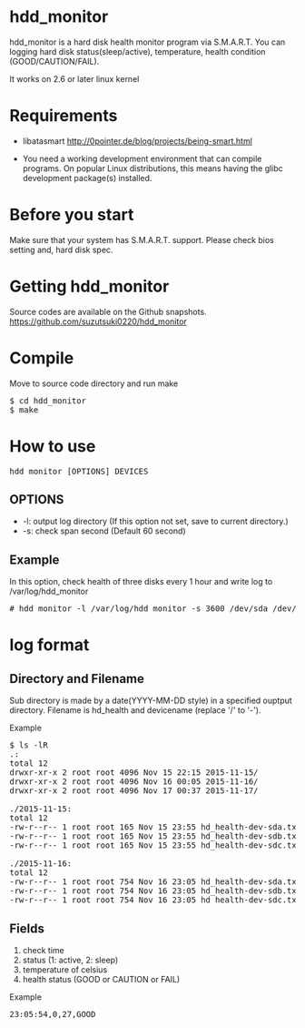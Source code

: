 # hdd_monitor

hdd_monitor is a hard disk health monitor program via S.M.A.R.T.
You can logging hard disk status(sleep/active), temperature, health condition
(GOOD/CAUTION/FAIL).

It works on 2.6 or later linux kernel

# Requirements

* libatasmart
http://0pointer.de/blog/projects/being-smart.html

* You need a working development environment that can compile programs.
On popular Linux distributions, this means having the glibc development
package(s) installed.

# Before you start

Make sure that your system has S.M.A.R.T. support. Please check bios setting and,
hard disk spec. 

# Getting hdd_monitor

Source codes are available on the Github snapshots. 
https://github.com/suzutsuki0220/hdd_monitor

# Compile

Move to source code directory and run make

<pre>
$ cd hdd_monitor
$ make
</pre>

# How to use

<pre>
hdd_monitor [OPTIONS] DEVICES
</pre>

## OPTIONS

* -l: output log directory (If this option not set, save to current directory.)
* -s: check span second (Default 60 second)

## Example

In this option, check health of three disks every 1 hour
and write log to /var/log/hdd_monitor

<pre>
# hdd_monitor -l /var/log/hdd_monitor -s 3600 /dev/sda /dev/sdb /dev/sdc
</pre>

# log format

## Directory and Filename

Sub directory is made by a date(YYYY-MM-DD style) in a specified ouptput directory.
Filename is hd_health and devicename (replace '/' to '-').

Example
<pre>
$ ls -lR
.:
total 12
drwxr-xr-x 2 root root 4096 Nov 15 22:15 2015-11-15/
drwxr-xr-x 2 root root 4096 Nov 16 00:05 2015-11-16/
drwxr-xr-x 2 root root 4096 Nov 17 00:37 2015-11-17/

./2015-11-15:
total 12
-rw-r--r-- 1 root root 165 Nov 15 23:55 hd_health-dev-sda.txt
-rw-r--r-- 1 root root 165 Nov 15 23:55 hd_health-dev-sdb.txt
-rw-r--r-- 1 root root 165 Nov 15 23:55 hd_health-dev-sdc.txt

./2015-11-16:
total 12
-rw-r--r-- 1 root root 754 Nov 16 23:05 hd_health-dev-sda.txt
-rw-r--r-- 1 root root 754 Nov 16 23:05 hd_health-dev-sdb.txt
-rw-r--r-- 1 root root 754 Nov 16 23:05 hd_health-dev-sdc.txt
</pre>

## Fields

1. check time
2. status (1: active, 2: sleep)
3. temperature of celsius
4. health status (GOOD or CAUTION or FAIL)

Example
<pre>
23:05:54,0,27,GOOD
</pre>
